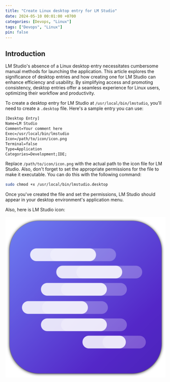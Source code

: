 ```yaml
---
title: "Create Linux desktop entry for LM Studio"
date: 2024-05-10 00:01:00 +0700
categories: [Devops, "Linux"]
tags: ["Devops", "Linux"]
pin: false
---
```


## Introduction

LM Studio's absence of a Linux desktop entry necessitates cumbersome manual methods for launching the application. This article explores the significance of desktop entries and how creating one for LM Studio can enhance efficiency and usability. By simplifying access and promoting consistency, desktop entries offer a seamless experience for Linux users, optimizing their workflow and productivity.

To create a desktop entry for LM Studio at `/usr/local/bin/lmstudio`, you'll need to create a `.desktop` file. Here's a sample entry you can use:

```plaintext
[Desktop Entry]
Name=LM Studio
Comment=Your comment here
Exec=/usr/local/bin/lmstudio
Icon=/path/to/icon/icon.png
Terminal=false
Type=Application
Categories=Development;IDE;
```

Replace `/path/to/icon/icon.png` with the actual path to the icon file for LM Studio. Also, don't forget to set the appropriate permissions for the file to make it executable. You can do this with the following command:

```bash
sudo chmod +x /usr/local/bin/lmstudio.desktop
```

Once you've created the file and set the permissions, LM Studio should appear in your desktop environment's application menu.

Also, here is LM Studio icon:

![lmstudio.webp](/assets/img/lmstudio.webp)
